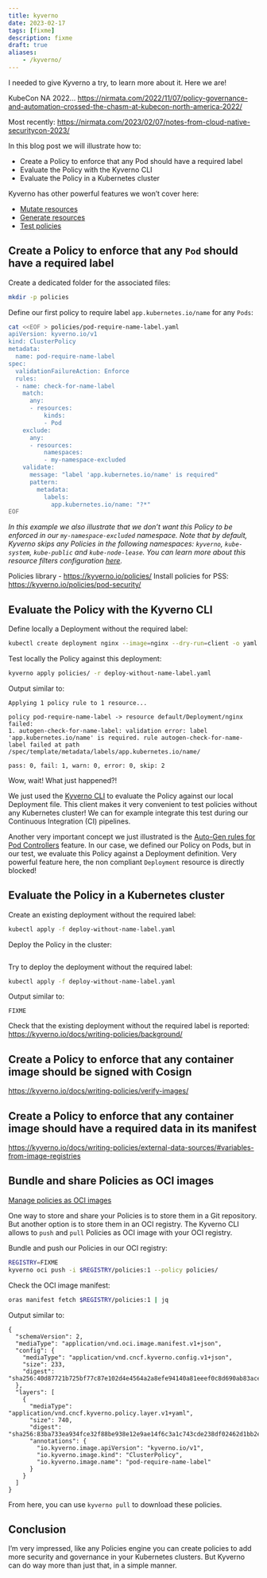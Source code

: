 ```yaml
---
title: kyverno
date: 2023-02-17
tags: [fixme]
description: fixme
draft: true
aliases:
    - /kyverno/
---
```

I needed to give Kyverno a try, to learn more about it. Here we are!

KubeCon NA 2022...
https://nirmata.com/2022/11/07/policy-governance-and-automation-crossed-the-chasm-at-kubecon-north-america-2022/

Most recently: https://nirmata.com/2023/02/07/notes-from-cloud-native-securitycon-2023/

In this blog post we will illustrate how to:
- Create a Policy to enforce that any Pod should have a required label
- Evaluate the Policy with the Kyverno CLI
- Evaluate the Policy in a Kubernetes cluster

Kyverno has other powerful features we won’t cover here:
- [Mutate resources](https://kyverno.io/docs/writing-policies/mutate/)
- [Generate resources](https://kyverno.io/docs/writing-policies/generate/)
- [Test policies](https://kyverno.io/docs/testing-policies/)

## Create a Policy to enforce that any `Pod` should have a required label

Create a dedicated folder for the associated files:
```bash
mkdir -p policies
```

Define our first policy to require label `app.kubernetes.io/name` for any `Pods`:
```bash
cat <<EOF > policies/pod-require-name-label.yaml
apiVersion: kyverno.io/v1
kind: ClusterPolicy
metadata:
  name: pod-require-name-label
spec:
  validationFailureAction: Enforce
  rules:
  - name: check-for-name-label
    match:
      any:
      - resources:
          kinds:
          - Pod
    exclude:
      any:
      - resources:
          namespaces:
          - my-namespace-excluded
    validate:
      message: "label 'app.kubernetes.io/name' is required"
      pattern:
        metadata:
          labels:
            app.kubernetes.io/name: "?*"
EOF
```
_In this example we also illustrate that we don’t want this Policy to be enforced in our `my-namespace-excluded` namespace. Note that by default, Kyverno skips any Policies in the following namespaces: `kyverno`, `kube-system`, `kube-public` and `kube-node-lease`. You can learn more about this resource filters configuration [here](https://kyverno.io/docs/installation/#resource-filters)._

Policies library - https://kyverno.io/policies/
Install policies for PSS: https://kyverno.io/policies/pod-security/

## Evaluate the Policy with the Kyverno CLI

Define locally a Deployment without the required label:
```bash
kubectl create deployment nginx --image=nginx --dry-run=client -o yaml > deploy-without-name-label.yaml
```

Test locally the Policy against this deployment:
```bash
kyverno apply policies/ -r deploy-without-name-label.yaml
```
Output similar to:
```plaintext
Applying 1 policy rule to 1 resource...

policy pod-require-name-label -> resource default/Deployment/nginx failed:
1. autogen-check-for-name-label: validation error: label 'app.kubernetes.io/name' is required. rule autogen-check-for-name-label failed at path /spec/template/metadata/labels/app.kubernetes.io/name/

pass: 0, fail: 1, warn: 0, error: 0, skip: 2
```
Wow, wait! What just happened?!

We just used the [Kyverno CLI](https://kyverno.io/docs/kyverno-cli) to evaluate the Policy against our local Deployment file. This client makes it very convenient to test policies without any Kubernetes cluster! We can for example integrate this test during our Continuous Integration (CI) pipelines.

Another very important concept we just illustrated is the [Auto-Gen rules for Pod Controllers](https://kyverno.io/docs/writing-policies/autogen/) feature. In our case, we defined our Policy on Pods, but in our test, we evaluate this Policy against a Deployment definition. Very powerful feature here, the non compliant `Deployment` resource is directly blocked!

## Evaluate the Policy in a Kubernetes cluster

Create an existing deployment without the required label:
```bash
kubectl apply -f deploy-without-name-label.yaml
```

Deploy the Policy in the cluster:
```bash

```

Try to deploy the deployment without the required label:
```bash
kubectl apply -f deploy-without-name-label.yaml
```
Output similar to:
```plaintext
FIXME
```

Check that the existing deployment without the required label is reported:
https://kyverno.io/docs/writing-policies/background/

## Create a Policy to enforce that any container image should be signed with Cosign

https://kyverno.io/docs/writing-policies/verify-images/

## Create a Policy to enforce that any container image should have a required data in its manifest

https://kyverno.io/docs/writing-policies/external-data-sources/#variables-from-image-registries

## Bundle and share Policies as OCI images

[Manage policies as OCI images](https://kyverno.io/docs/kyverno-cli/#oci)

One way to store and share your Policies is to store them in a Git repository. But another option is to store them in an OCI registry. The Kyverno CLI allows to `push` and `pull` Policies as OCI image with your OCI registry.

Bundle and push our Policies in our OCI registry:
```bash
REGISTRY=FIXME
kyverno oci push -i $REGISTRY/policies:1 --policy policies/
```

Check the OCI image manifest:
```bash
oras manifest fetch $REGISTRY/policies:1 | jq
```
Output similar to:
```plaintext
{
  "schemaVersion": 2,
  "mediaType": "application/vnd.oci.image.manifest.v1+json",
  "config": {
    "mediaType": "application/vnd.cncf.kyverno.config.v1+json",
    "size": 233,
    "digest": "sha256:40d87721b725bf77c87e102d4e4564a2a8efe94140a81eeef0c8d690ab83acec"
  },
  "layers": [
    {
      "mediaType": "application/vnd.cncf.kyverno.policy.layer.v1+yaml",
      "size": 740,
      "digest": "sha256:83ba733ea934fce32f88be938e12e9ae14f6c3a1c743cde238df02462d1bb2ee",
      "annotations": {
        "io.kyverno.image.apiVersion": "kyverno.io/v1",
        "io.kyverno.image.kind": "ClusterPolicy",
        "io.kyverno.image.name": "pod-require-name-label"
      }
    }
  ]
}
```

From here, you can use `kyverno pull` to download these policies.

## Conclusion

I’m very impressed, like any Policies engine you can create policies to add more security and governance in your Kubernetes clusters. But Kyverno can do way more than just that, in a simple manner.